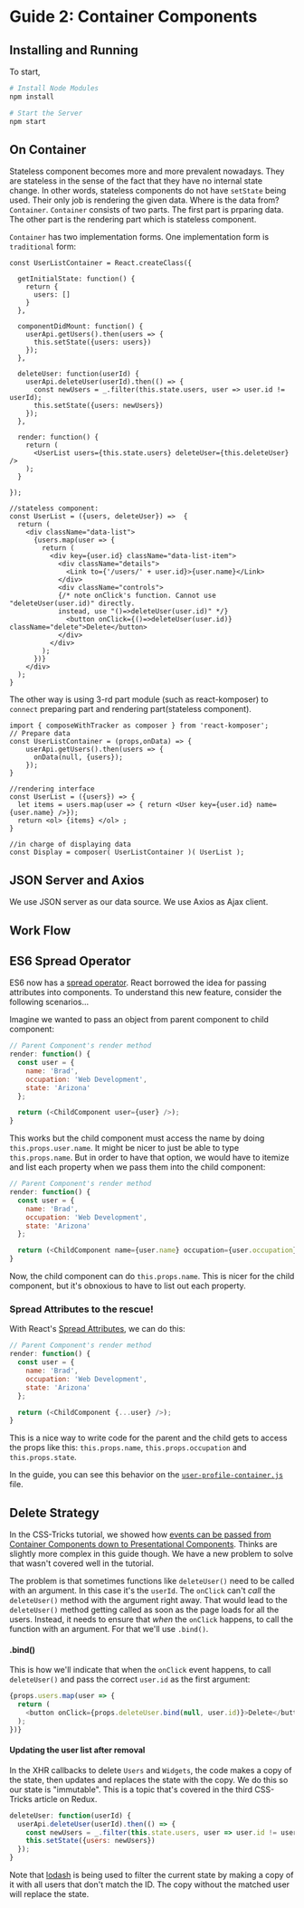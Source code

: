 # Guide 2: Container Components

## Installing and Running

To start,

```sh
# Install Node Modules
npm install

# Start the Server
npm start
```

## On Container

Stateless component becomes more and more prevalent nowadays. They are stateless in the sense of the fact that they have no internal state change. In other words, stateless components do not have `setState` being used. Their only job is rendering the given data. Where is the data from? `Container`. `Container` consists of two parts. The first part is prparing data. The other part is the rendering part which is stateless component.

`Container` has two implementation forms. One implementation form is `traditional` form:

```
const UserListContainer = React.createClass({

  getInitialState: function() {
    return {
      users: []
    }
  },

  componentDidMount: function() {
    userApi.getUsers().then(users => {
      this.setState({users: users})
    });
  },

  deleteUser: function(userId) {
    userApi.deleteUser(userId).then(() => {
      const newUsers = _.filter(this.state.users, user => user.id != userId);
      this.setState({users: newUsers})
    });
  },

  render: function() {
    return (
      <UserList users={this.state.users} deleteUser={this.deleteUser} />
    );
  }

});

//stateless component:
const UserList = ({users, deleteUser}) =>  {
  return (
    <div className="data-list">
      {users.map(user => {
        return (
          <div key={user.id} className="data-list-item">
            <div className="details">
              <Link to={'/users/' + user.id}>{user.name}</Link>
            </div>
            <div className="controls">
            {/* note onClick's function. Cannot use "deleteUser(user.id)" directly.
            instead, use "()=>deleteUser(user.id)" */}
              <button onClick={()=>deleteUser(user.id)} className="delete">Delete</button>
            </div>
          </div>
        );
      })}
    </div>
  );
}

```

The other way is using 3-rd part module (such as react-komposer) to `connect` preparing part and rendering part(stateless component).

```
import { composeWithTracker as composer } from 'react-komposer';
// Prepare data
const UserListContainer = (props,onData) => {
    userApi.getUsers().then(users => {
      onData(null, {users});
    });
}

//rendering interface
const UserList = ({users}) => {
  let items = users.map(user => { return <User key={user.id} name={user.name} />});
  return <ol> {items} </ol> ;
}

//in charge of displaying data
const Display = composer( UserListContainer )( UserList );
```


## JSON Server and Axios

We use JSON server as our data source. We use Axios as Ajax client.


## Work Flow



## ES6 Spread Operator

ES6 now has a [spread operator](https://developer.mozilla.org/en-US/docs/Web/JavaScript/Reference/Operators/Spread_operator). React borrowed the idea for passing attributes into components. To understand this new feature, consider the following scenarios...

Imagine we wanted to pass an object from parent component to child component:

```js
// Parent Component's render method
render: function() {
  const user = {
    name: 'Brad',
    occupation: 'Web Development',
    state: 'Arizona'
  };

  return (<ChildComponent user={user} />);
}
```

This works but the child component must access the name by doing `this.props.user.name`. It might be nicer to just be able to type `this.props.name`. But in order to have that option, we would have to itemize and list each property when we pass them into the child component:

```js
// Parent Component's render method
render: function() {
  const user = {
    name: 'Brad',
    occupation: 'Web Development',
    state: 'Arizona'
  };

  return (<ChildComponent name={user.name} occupation={user.occupation} state={user.state} />);
}
```

Now, the child component can do `this.props.name`. This is nicer for the child component, but it's obnoxious to have to list out each property.

### Spread Attributes to the rescue!

With React's [Spread Attributes](https://facebook.github.io/react/docs/jsx-spread.html#spread-attributes), we can do this:

```js
// Parent Component's render method
render: function() {
  const user = {
    name: 'Brad',
    occupation: 'Web Development',
    state: 'Arizona'
  };

  return (<ChildComponent {...user} />);
}
```

This is a nice way to write code for the parent and the child gets to access the props like this: `this.props.name`, `this.props.occupation` and `this.props.state`.

In the guide, you can see this behavior on the [`user-profile-container.js`](https://github.com/bradwestfall/CSS-Tricks-React-Series/blob/master/guide-2-container-components/app/components/containers/user-profile-container.js#L32) file.

## Delete Strategy

In the CSS-Tricks tutorial, we showed how [events can be passed from Container Components down to Presentational Components](https://css-tricks.com/learning-react-container-components/#article-header-id-6). Thinks are slightly more complex in this guide though. We have a new problem to solve that wasn't covered well in the tutorial.

The problem is that sometimes functions like `deleteUser()` need to be called with an argument. In this case it's the `userId`. The `onClick` can't _call_ the `deleteUser()` method with the argument right away. That would lead to the `deleteUser()` method getting called as soon as the page loads for all the users. Instead, it needs to ensure that _when_ the `onClick` happens, to call the function with an argument. For that we'll use `.bind()`.

#### .bind()

This is how we'll indicate that when the `onClick` event happens, to call `deleteUser()` and pass the correct `user.id` as the first argument:

```js
{props.users.map(user => {
  return (
    <button onClick={props.deleteUser.bind(null, user.id)}>Delete</button>
  );
})}
```

#### Updating the user list after removal

In the XHR callbacks to delete `Users` and `Widgets`, the code makes a copy of the state, then updates and replaces the state with the copy. We do this so our state is "immutable". This is a topic that's covered in the third CSS-Tricks article on Redux.

```js
deleteUser: function(userId) {
  userApi.deleteUser(userId).then(() => {
    const newUsers = _.filter(this.state.users, user => user.id != userId);
    this.setState({users: newUsers})
  });
}
```

Note that [lodash](https://lodash.com/) is being used to filter the current state by making a copy of it with all users that don't match the ID. The copy without the matched user will replace the state.
